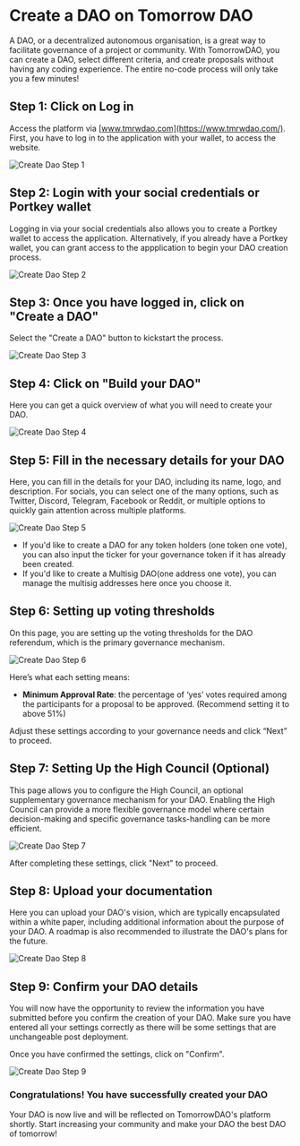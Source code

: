 # Create a DAO on Tomorrow DAO

A DAO, or a decentralized autonomous organisation, is a great way to facilitate governance of a project or community. With TomorrowDAO, you can create a DAO, select different criteria, and create proposals without having any coding experience. The entire no-code process will only take you a few minutes!

## Step 1: Click on Log in

Access the platform via [www.tmrwdao.com](https://www.tmrwdao.com/). First, you have to log in to the application with your wallet, to access the website.

![Create Dao Step 1](/public/create_dao_step_1.png)


## Step 2: Login with your social credentials or Portkey wallet

Logging in via your social credentials also allows you to create a Portkey wallet to access the application. Alternatively, if you already have a Portkey wallet, you can grant access to the appplication to begin your DAO creation process.

![Create Dao Step 2](/public/create_dao_step_2.png)


## Step 3: Once you have logged in, click on "Create a DAO"

Select the "Create a DAO" button to kickstart the process.

![Create Dao Step 3](/public/create_dao_step_3.png)


## Step 4: Click on "Build your DAO"

Here you can get a quick overview of what you will need to create your DAO.

![Create Dao Step 4](/public/create_dao_step_4.png)


## Step 5: Fill in the necessary details for your DAO

Here, you can fill in the details for your DAO, including its name, logo, and description. For socials, you can select one of the many options, such as Twitter, Discord, Telegram, Facebook or Reddit, or multiple options to quickly gain attention across multiple platforms. 

![Create Dao Step 5](/public/create_dao_step_5.png)

- If you'd like to create a DAO for any token holders (one token one vote), you can also input the ticker for your governance token if it has already been created.
- If you'd like to create a Multisig DAO(one address one vote), you can manage the multisig addresses here once you choose it.


## Step 6: Setting up voting thresholds

On this page, you are setting up the voting thresholds for the DAO referendum, which is the primary governance mechanism. 

![Create Dao Step 6](/public/create_dao_step_6.png)

Here’s what each setting means:

- **Minimum Approval Rate**: the percentage of ‘yes’ votes required among the participants for a proposal to be approved. (Recommend setting it to above 51%)

Adjust these settings according to your governance needs and click “Next” to proceed.


## Step 7: Setting Up the High Council (Optional)

This page allows you to configure the High Council, an optional supplementary governance mechanism for your DAO. Enabling the High Council can provide a more flexible governance model where certain decision-making and specific governance tasks-handling can be more efficient.

![Create Dao Step 7](/public/create_dao_step_7.png)

After completing these settings, click "Next" to proceed.


## Step 8: Upload your documentation

Here you can upload your DAO's vision, which are typically encapsulated within a white paper, including additional information about the purpose of your DAO. A roadmap is also recommended to illustrate the DAO's plans for the future.

![Create Dao Step 8](/public/create_dao_step_8.png)


## Step 9: Confirm your DAO details

You will now have the opportunity to review the information you have submitted before you confirm the creation of your DAO. Make sure you have entered all your settings correctly as there will be some settings that are unchangeable post deployment. 

Once you have confirmed the settings, click on "Confirm".

![Create Dao Step 9](/public/create_dao_step_9.png)


### Congratulations! You have successfully created your DAO

Your DAO is now live and will be reflected on TomorrowDAO's platform shortly. Start increasing your community and make your DAO the best DAO of tomorrow!
